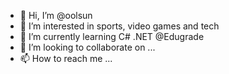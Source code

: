 - 👋 Hi, I’m @oolsun
- 👀 I’m interested in sports, video games and tech
- 🌱 I’m currently learning C# .NET  @Edugrade
- 💞️ I’m looking to collaborate on ...
- 📫 How to reach me ...

<!---
oolsun/oolsun is a ✨ special ✨ repository because its `README.md` (this file) appears on your GitHub profile.
You can click the Preview link to take a look at your changes.
--->
